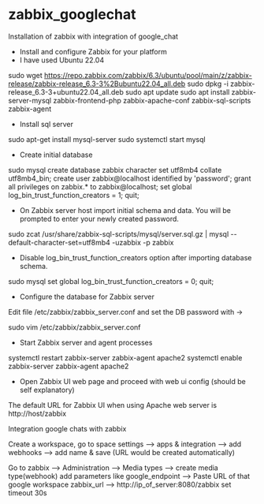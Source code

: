 # zabbix_googlechat
Installation of zabbix with integration of google_chat

- Install and configure Zabbix for your platform
- I have used Ubuntu 22.04

sudo wget https://repo.zabbix.com/zabbix/6.3/ubuntu/pool/main/z/zabbix-release/zabbix-release_6.3-3%2Bubuntu22.04_all.deb
sudo dpkg -i zabbix-release_6.3-3+ubuntu22.04_all.deb
sudo apt update 
sudo apt install zabbix-server-mysql zabbix-frontend-php zabbix-apache-conf zabbix-sql-scripts zabbix-agent

- Install sql server

sudo apt-get install mysql-server
sudo systemctl start mysql

- Create initial database

sudo mysql
create database zabbix character set utf8mb4 collate utf8mb4_bin;
create user zabbix@localhost identified by 'password';
grant all privileges on zabbix.* to zabbix@localhost;
set global log_bin_trust_function_creators = 1;
quit;

- On Zabbix server host import initial schema and data. You will be prompted to enter your newly created password.

sudo zcat /usr/share/zabbix-sql-scripts/mysql/server.sql.gz | mysql --default-character-set=utf8mb4 -uzabbix -p zabbix

- Disable log_bin_trust_function_creators option after importing database schema.

sudo mysql
set global log_bin_trust_function_creators = 0;
quit;

- Configure the database for Zabbix server

Edit file /etc/zabbix/zabbix_server.conf and set the DB password with ->

sudo vim /etc/zabbix/zabbix_server.conf

- Start Zabbix server and agent processes

systemctl restart zabbix-server zabbix-agent apache2
systemctl enable zabbix-server zabbix-agent apache2

- Open Zabbix UI web page and proceed with web ui config (should be self explanatory)

The default URL for Zabbix UI when using Apache web server is http://host/zabbix



Integration google chats with zabbix

Create a workspace, go to space settings --> apps & integration --> add webhooks --> add name & save (URL would be created automatically)

Go to zabbix --> Administration --> Media types --> create media type(webhook)
add parameters like google_endpoint --> Paste URL of that google workspace
		    zabbix_url --> http://ip_of_server:8080/zabbix
set timeout 30s

